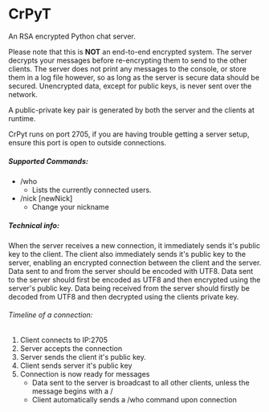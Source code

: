 # CrPyT
An RSA encrypted Python chat server.

Please note that this is **NOT** an end-to-end encrypted system. The server decrypts your messages before re-encrypting them to send to the other clients. The server does not print any messages to the console, or store them in a log file however, so as long as the server is secure data should be secured. Unencrypted data, except for public keys, is never sent over the network. 

A public-private key pair is generated by both the server and the clients at runtime. 

CrPyt runs on port 2705, if you are having trouble getting a server setup, ensure this port is open to outside connections.



##### Supported Commands:
* /who
  * Lists the currently connected users.
* /nick [newNick]
  * Change your nickname


##### Technical info:
When the server receives a new connection, it immediately sends it's public key to the client. The client also immediately sends it's public key to the server, enabling an encrypted connection between the client and the server.
Data sent to and from the server should be encoded with UTF8. Data sent to the server should first be encoded as UTF8 and then encrypted using the server's public key. Data being received from the server should firstly be decoded from UTF8 and then decrypted using the clients private key. 

###### Timeline of a connection: 

1. Client connects to IP:2705
2. Server accepts the connection
3. Server sends the client it's public key. 
4. Client sends server it's public key 
5. Connection is now ready for messages
	* Data sent to the server is broadcast to all other clients, unless the message begins with a /
	* Client automatically sends a /who command upon connection